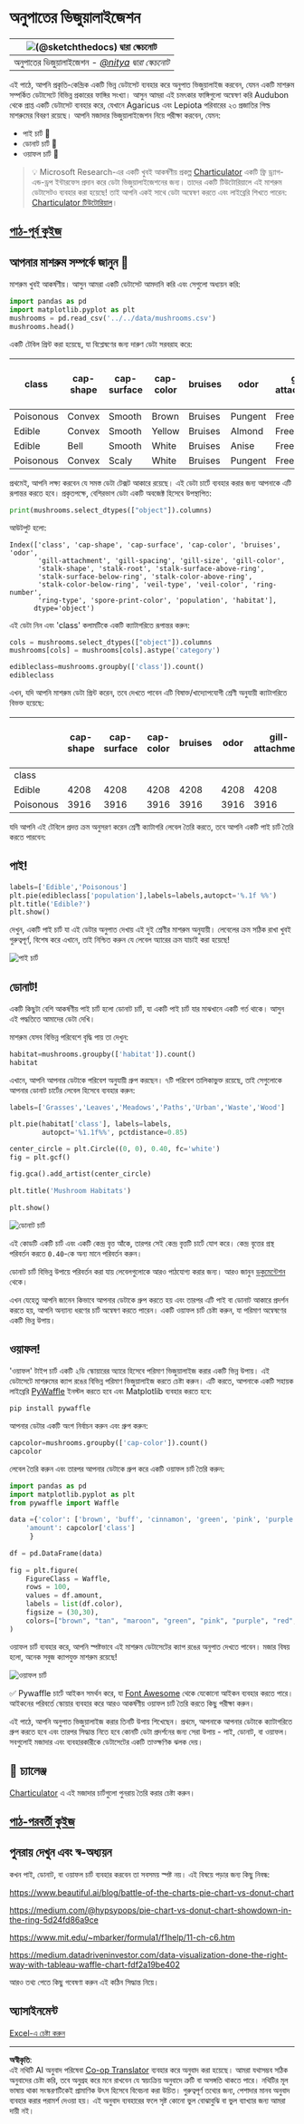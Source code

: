 <!--
CO_OP_TRANSLATOR_METADATA:
{
  "original_hash": "af6a12015c6e250e500b570a9fa42593",
  "translation_date": "2025-08-27T10:49:20+00:00",
  "source_file": "3-Data-Visualization/11-visualization-proportions/README.md",
  "language_code": "bn"
}
-->
# অনুপাতের ভিজুয়ালাইজেশন

|![ [(@sketchthedocs)](https://sketchthedocs.dev) দ্বারা স্কেচনোট ](../../sketchnotes/11-Visualizing-Proportions.png)|
|:---:|
|অনুপাতের ভিজুয়ালাইজেশন - _[@nitya](https://twitter.com/nitya) দ্বারা স্কেচনোট_ |

এই পাঠে, আপনি প্রকৃতি-কেন্দ্রিক একটি ভিন্ন ডেটাসেট ব্যবহার করে অনুপাত ভিজুয়ালাইজ করবেন, যেমন একটি মাশরুম সম্পর্কিত ডেটাসেটে বিভিন্ন প্রকারের ফাঙ্গির সংখ্যা। আসুন আমরা এই চমৎকার ফাঙ্গিগুলো অন্বেষণ করি Audubon থেকে প্রাপ্ত একটি ডেটাসেট ব্যবহার করে, যেখানে Agaricus এবং Lepiota পরিবারের ২৩ প্রজাতির গিল্ড মাশরুমের বিবরণ রয়েছে। আপনি মজাদার ভিজুয়ালাইজেশন নিয়ে পরীক্ষা করবেন, যেমন:

- পাই চার্ট 🥧  
- ডোনাট চার্ট 🍩  
- ওয়াফল চার্ট 🧇  

> 💡 Microsoft Research-এর একটি খুবই আকর্ষণীয় প্রকল্প [Charticulator](https://charticulator.com) একটি ফ্রি ড্র্যাগ-এন্ড-ড্রপ ইন্টারফেস প্রদান করে ডেটা ভিজুয়ালাইজেশনের জন্য। তাদের একটি টিউটোরিয়ালে এই মাশরুম ডেটাসেটও ব্যবহার করা হয়েছে! তাই আপনি একই সাথে ডেটা অন্বেষণ করতে এবং লাইব্রেরি শিখতে পারেন: [Charticulator টিউটোরিয়াল](https://charticulator.com/tutorials/tutorial4.html)।

## [পাঠ-পূর্ব কুইজ](https://purple-hill-04aebfb03.1.azurestaticapps.net/quiz/20)

## আপনার মাশরুম সম্পর্কে জানুন 🍄

মাশরুম খুবই আকর্ষণীয়। আসুন আমরা একটি ডেটাসেট আমদানি করি এবং সেগুলো অধ্যয়ন করি:

```python
import pandas as pd
import matplotlib.pyplot as plt
mushrooms = pd.read_csv('../../data/mushrooms.csv')
mushrooms.head()
```  
একটি টেবিল প্রিন্ট করা হয়েছে, যা বিশ্লেষণের জন্য দারুণ ডেটা সরবরাহ করে:

| class     | cap-shape | cap-surface | cap-color | bruises | odor    | gill-attachment | gill-spacing | gill-size | gill-color | stalk-shape | stalk-root | stalk-surface-above-ring | stalk-surface-below-ring | stalk-color-above-ring | stalk-color-below-ring | veil-type | veil-color | ring-number | ring-type | spore-print-color | population | habitat |
| --------- | --------- | ----------- | --------- | ------- | ------- | --------------- | ------------ | --------- | ---------- | ----------- | ---------- | ------------------------ | ------------------------ | ---------------------- | ---------------------- | --------- | ---------- | ----------- | --------- | ----------------- | ---------- | ------- |
| Poisonous | Convex    | Smooth      | Brown     | Bruises | Pungent | Free            | Close        | Narrow    | Black      | Enlarging   | Equal      | Smooth                   | Smooth                   | White                  | White                  | Partial   | White      | One         | Pendant   | Black             | Scattered  | Urban   |
| Edible    | Convex    | Smooth      | Yellow    | Bruises | Almond  | Free            | Close        | Broad     | Black      | Enlarging   | Club       | Smooth                   | Smooth                   | White                  | White                  | Partial   | White      | One         | Pendant   | Brown             | Numerous   | Grasses |
| Edible    | Bell      | Smooth      | White     | Bruises | Anise   | Free            | Close        | Broad     | Brown      | Enlarging   | Club       | Smooth                   | Smooth                   | White                  | White                  | Partial   | White      | One         | Pendant   | Brown             | Numerous   | Meadows |
| Poisonous | Convex    | Scaly       | White     | Bruises | Pungent | Free            | Close        | Narrow    | Brown      | Enlarging   | Equal      | Smooth                   | Smooth                   | White                  | White                  | Partial   | White      | One         | Pendant   | Black             | Scattered  | Urban   |

প্রথমেই, আপনি লক্ষ্য করবেন যে সমস্ত ডেটা টেক্সট আকারে রয়েছে। এই ডেটা চার্টে ব্যবহার করার জন্য আপনাকে এটি রূপান্তর করতে হবে। প্রকৃতপক্ষে, বেশিরভাগ ডেটা একটি অবজেক্ট হিসেবে উপস্থাপিত:

```python
print(mushrooms.select_dtypes(["object"]).columns)
```  

আউটপুট হলো:

```output
Index(['class', 'cap-shape', 'cap-surface', 'cap-color', 'bruises', 'odor',
       'gill-attachment', 'gill-spacing', 'gill-size', 'gill-color',
       'stalk-shape', 'stalk-root', 'stalk-surface-above-ring',
       'stalk-surface-below-ring', 'stalk-color-above-ring',
       'stalk-color-below-ring', 'veil-type', 'veil-color', 'ring-number',
       'ring-type', 'spore-print-color', 'population', 'habitat'],
      dtype='object')
```  
এই ডেটা নিন এবং 'class' কলামটিকে একটি ক্যাটাগরিতে রূপান্তর করুন:

```python
cols = mushrooms.select_dtypes(["object"]).columns
mushrooms[cols] = mushrooms[cols].astype('category')
```  

```python
edibleclass=mushrooms.groupby(['class']).count()
edibleclass
```  

এখন, যদি আপনি মাশরুম ডেটা প্রিন্ট করেন, তবে দেখতে পাবেন এটি বিষাক্ত/খাদ্যোপযোগী শ্রেণী অনুযায়ী ক্যাটাগরিতে বিভক্ত হয়েছে:

|           | cap-shape | cap-surface | cap-color | bruises | odor | gill-attachment | gill-spacing | gill-size | gill-color | stalk-shape | ... | stalk-surface-below-ring | stalk-color-above-ring | stalk-color-below-ring | veil-type | veil-color | ring-number | ring-type | spore-print-color | population | habitat |
| --------- | --------- | ----------- | --------- | ------- | ---- | --------------- | ------------ | --------- | ---------- | ----------- | --- | ------------------------ | ---------------------- | ---------------------- | --------- | ---------- | ----------- | --------- | ----------------- | ---------- | ------- |
| class     |           |             |           |         |      |                 |              |           |            |             |     |                          |                        |                        |           |            |             |           |                   |            |         |
| Edible    | 4208      | 4208        | 4208      | 4208    | 4208 | 4208            | 4208         | 4208      | 4208       | 4208        | ... | 4208                     | 4208                   | 4208                   | 4208      | 4208       | 4208        | 4208      | 4208              | 4208       | 4208    |
| Poisonous | 3916      | 3916        | 3916      | 3916    | 3916 | 3916            | 3916         | 3916      | 3916       | 3916        | ... | 3916                     | 3916                   | 3916                   | 3916      | 3916       | 3916        | 3916      | 3916              | 3916       | 3916    |

যদি আপনি এই টেবিলে প্রদত্ত ক্রম অনুসরণ করেন শ্রেণী ক্যাটাগরি লেবেল তৈরি করতে, তবে আপনি একটি পাই চার্ট তৈরি করতে পারবেন:

## পাই!

```python
labels=['Edible','Poisonous']
plt.pie(edibleclass['population'],labels=labels,autopct='%.1f %%')
plt.title('Edible?')
plt.show()
```  
দেখুন, একটি পাই চার্ট যা এই ডেটার অনুপাত দেখায় এই দুই শ্রেণীর মাশরুম অনুযায়ী। লেবেলের ক্রম সঠিক রাখা খুবই গুরুত্বপূর্ণ, বিশেষ করে এখানে, তাই নিশ্চিত করুন যে লেবেল অ্যারের ক্রম যাচাই করা হয়েছে!

![পাই চার্ট](../../../../translated_images/pie1-wb.e201f2fcc335413143ce37650fb7f5f0bb21358e7823a327ed8644dfb84be9db.bn.png)

## ডোনাট!

একটি কিছুটা বেশি আকর্ষণীয় পাই চার্ট হলো ডোনাট চার্ট, যা একটি পাই চার্ট যার মাঝখানে একটি গর্ত থাকে। আসুন এই পদ্ধতিতে আমাদের ডেটা দেখি।

মাশরুম যেসব বিভিন্ন পরিবেশে বৃদ্ধি পায় তা দেখুন:

```python
habitat=mushrooms.groupby(['habitat']).count()
habitat
```  
এখানে, আপনি আপনার ডেটাকে পরিবেশ অনুযায়ী গ্রুপ করছেন। ৭টি পরিবেশ তালিকাভুক্ত রয়েছে, তাই সেগুলোকে আপনার ডোনাট চার্টের লেবেল হিসেবে ব্যবহার করুন:

```python
labels=['Grasses','Leaves','Meadows','Paths','Urban','Waste','Wood']

plt.pie(habitat['class'], labels=labels,
        autopct='%1.1f%%', pctdistance=0.85)
  
center_circle = plt.Circle((0, 0), 0.40, fc='white')
fig = plt.gcf()

fig.gca().add_artist(center_circle)
  
plt.title('Mushroom Habitats')
  
plt.show()
```  

![ডোনাট চার্ট](../../../../translated_images/donut-wb.be3c12a22712302b5d10c40014d5389d4a1ae4412fe1655b3cf4af57b64f799a.bn.png)

এই কোডটি একটি চার্ট এবং একটি কেন্দ্র বৃত্ত আঁকে, তারপর সেই কেন্দ্র বৃত্তটি চার্টে যোগ করে। কেন্দ্র বৃত্তের প্রস্থ পরিবর্তন করতে `0.40`-কে অন্য মানে পরিবর্তন করুন।

ডোনাট চার্ট বিভিন্ন উপায়ে পরিবর্তন করা যায় লেবেলগুলোকে আরও পাঠযোগ্য করার জন্য। আরও জানুন [ডকুমেন্টেশন](https://matplotlib.org/stable/gallery/pie_and_polar_charts/pie_and_donut_labels.html?highlight=donut) থেকে।

এখন যেহেতু আপনি জানেন কিভাবে আপনার ডেটাকে গ্রুপ করতে হয় এবং তারপর এটি পাই বা ডোনাট আকারে প্রদর্শন করতে হয়, আপনি অন্যান্য ধরণের চার্ট অন্বেষণ করতে পারেন। একটি ওয়াফল চার্ট চেষ্টা করুন, যা পরিমাণ অন্বেষণের একটি ভিন্ন উপায়।

## ওয়াফল!

'ওয়াফল' টাইপ চার্ট একটি ২ডি স্কোয়ারের অ্যারে হিসেবে পরিমাণ ভিজুয়ালাইজ করার একটি ভিন্ন উপায়। এই ডেটাসেটে মাশরুমের ক্যাপ রঙের বিভিন্ন পরিমাণ ভিজুয়ালাইজ করতে চেষ্টা করুন। এটি করতে, আপনাকে একটি সহায়ক লাইব্রেরি [PyWaffle](https://pypi.org/project/pywaffle/) ইনস্টল করতে হবে এবং Matplotlib ব্যবহার করতে হবে:

```python
pip install pywaffle
```  

আপনার ডেটার একটি অংশ নির্বাচন করুন এবং গ্রুপ করুন:

```python
capcolor=mushrooms.groupby(['cap-color']).count()
capcolor
```  

লেবেল তৈরি করুন এবং তারপর আপনার ডেটাকে গ্রুপ করে একটি ওয়াফল চার্ট তৈরি করুন:

```python
import pandas as pd
import matplotlib.pyplot as plt
from pywaffle import Waffle
  
data ={'color': ['brown', 'buff', 'cinnamon', 'green', 'pink', 'purple', 'red', 'white', 'yellow'],
    'amount': capcolor['class']
     }
  
df = pd.DataFrame(data)
  
fig = plt.figure(
    FigureClass = Waffle,
    rows = 100,
    values = df.amount,
    labels = list(df.color),
    figsize = (30,30),
    colors=["brown", "tan", "maroon", "green", "pink", "purple", "red", "whitesmoke", "yellow"],
)
```  

ওয়াফল চার্ট ব্যবহার করে, আপনি স্পষ্টভাবে এই মাশরুম ডেটাসেটের ক্যাপ রঙের অনুপাত দেখতে পাবেন। মজার বিষয় হলো, অনেক সবুজ ক্যাপযুক্ত মাশরুম রয়েছে!

![ওয়াফল চার্ট](../../../../translated_images/waffle.5455dbae4ccf17d53bb40ff0a657ecef7b8aa967e27a19cc96325bd81598f65e.bn.png)

✅ Pywaffle চার্টে আইকন সমর্থন করে, যা [Font Awesome](https://fontawesome.com/) থেকে যেকোনো আইকন ব্যবহার করতে পারে। আইকনের পরিবর্তে স্কোয়ার ব্যবহার করে আরও আকর্ষণীয় ওয়াফল চার্ট তৈরি করতে কিছু পরীক্ষা করুন।

এই পাঠে, আপনি অনুপাত ভিজুয়ালাইজ করার তিনটি উপায় শিখেছেন। প্রথমে, আপনাকে আপনার ডেটাকে ক্যাটাগরিতে গ্রুপ করতে হবে এবং তারপর সিদ্ধান্ত নিতে হবে কোনটি ডেটা প্রদর্শনের জন্য সেরা উপায় - পাই, ডোনাট, বা ওয়াফল। সবগুলোই মজাদার এবং ব্যবহারকারীকে ডেটাসেটের একটি তাত্ক্ষণিক ঝলক দেয়।

## 🚀 চ্যালেঞ্জ

[Charticulator](https://charticulator.com) এ এই মজাদার চার্টগুলো পুনরায় তৈরি করার চেষ্টা করুন।  
## [পাঠ-পরবর্তী কুইজ](https://purple-hill-04aebfb03.1.azurestaticapps.net/quiz/21)

## পুনরায় দেখুন এবং স্ব-অধ্যয়ন

কখন পাই, ডোনাট, বা ওয়াফল চার্ট ব্যবহার করবেন তা সবসময় স্পষ্ট নয়। এই বিষয়ে পড়ার জন্য কিছু নিবন্ধ:

https://www.beautiful.ai/blog/battle-of-the-charts-pie-chart-vs-donut-chart  

https://medium.com/@hypsypops/pie-chart-vs-donut-chart-showdown-in-the-ring-5d24fd86a9ce  

https://www.mit.edu/~mbarker/formula1/f1help/11-ch-c6.htm  

https://medium.datadriveninvestor.com/data-visualization-done-the-right-way-with-tableau-waffle-chart-fdf2a19be402  

আরও তথ্য পেতে কিছু গবেষণা করুন এই কঠিন সিদ্ধান্ত নিয়ে।  
## অ্যাসাইনমেন্ট

[Excel-এ চেষ্টা করুন](assignment.md)  

---

**অস্বীকৃতি**:  
এই নথিটি AI অনুবাদ পরিষেবা [Co-op Translator](https://github.com/Azure/co-op-translator) ব্যবহার করে অনুবাদ করা হয়েছে। আমরা যথাসম্ভব সঠিক অনুবাদের চেষ্টা করি, তবে অনুগ্রহ করে মনে রাখবেন যে স্বয়ংক্রিয় অনুবাদে ত্রুটি বা অসঙ্গতি থাকতে পারে। নথিটির মূল ভাষায় থাকা সংস্করণটিকেই প্রামাণিক উৎস হিসেবে বিবেচনা করা উচিত। গুরুত্বপূর্ণ তথ্যের জন্য, পেশাদার মানব অনুবাদ ব্যবহার করার পরামর্শ দেওয়া হয়। এই অনুবাদ ব্যবহারের ফলে সৃষ্ট কোনো ভুল বোঝাবুঝি বা ভুল ব্যাখ্যার জন্য আমরা দায়ী নই।